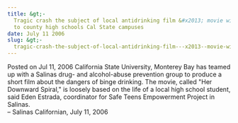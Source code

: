 ```yaml
---
title: &gt;-
  Tragic crash the subject of local antidrinking film &#x2013; movie will go out
  to county high schools Cal State campuses
date: July 11 2006
slug: &gt;-
  tragic-crash-the-subject-of-local-antidrinking-film---x2013--movie-will-go-out-to-county-high-schools-cal-state-campuses
---
```





<span class="date">Posted on Jul 11, 2006    </span>
California State University, Monterey Bay has teamed up with a
Salinas drug- and alcohol-abuse prevention group to produce a short
film about the dangers of binge drinking. The movie, called &quot;Her
Downward Spiral,&quot; is loosely based on the life of a local high
school student, said Eden Estrada, coordinator for Safe Teens
Empowerment Project in Salinas.<br>
&#x2013; Salinas Californian, July 11, 2006<br/></br>




